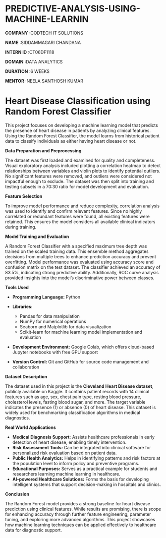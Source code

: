 # PREDICTIVE-ANALYSIS-USING-MACHINE-LEARNIN

**COMPANY** :CODTECH IT SOLUTIONS

**NAME** :SIDDAMMAGARI CHANDANA

**INTERN ID** :CT06DF1118

**DOMAIN** :DATA ANALYTICS

**DURATION** :6 WEEKS

**MENTOR** :NEELA SANTHOSH KUMAR

# Heart Disease Classification using Random Forest Classifier

This project focuses on developing a machine learning model that predicts the presence of heart disease in patients by analyzing clinical features. Using the Random Forest Classifier, the model learns from historical patient data to classify individuals as either having heart disease or not.

**Data Preparation and Preprocessing**

The dataset was first loaded and examined for quality and completeness. Visual exploratory analysis included plotting a correlation heatmap to detect relationships between variables and violin plots to identify potential outliers. No significant features were removed, and outliers were considered not impactful enough to exclude. The dataset was then split into training and testing subsets in a 70:30 ratio for model development and evaluation.

**Feature Selection**

To improve model performance and reduce complexity, correlation analysis was used to identify and confirm relevant features. Since no highly correlated or redundant features were found, all existing features were retained. This ensures the model considers all available clinical indicators during training.

**Model Training and Evaluation**

A Random Forest Classifier with a specified maximum tree depth was trained on the scaled training data. This ensemble method aggregates decisions from multiple trees to enhance prediction accuracy and prevent overfitting. Model performance was evaluated using accuracy score and confusion matrix on the test dataset. The classifier achieved an accuracy of 83.5%, indicating strong predictive ability. Additionally, ROC curve analysis provided insights into the model’s discriminative power between classes.

**Tools Used**

* **Programming Language:** Python
* **Libraries:**

  * Pandas for data manipulation
  * NumPy for numerical operations
  * Seaborn and Matplotlib for data visualization
  * Scikit-learn for machine learning model implementation and evaluation
* **Development Environment:** Google Colab, which offers cloud-based Jupyter notebooks with free GPU support
* **Version Control:** Git and GitHub for source code management and collaboration

**Dataset Description**

The dataset used in this project is the **Cleveland Heart Disease dataset**, publicly available on Kaggle. It contains patient records with 14 clinical features such as age, sex, chest pain type, resting blood pressure, cholesterol levels, fasting blood sugar, and more. The target variable indicates the presence (1) or absence (0) of heart disease. This dataset is widely used for benchmarking classification algorithms in medical diagnostics.

**Real World Applications**

* **Medical Diagnosis Support:** Assists healthcare professionals in early detection of heart disease, enabling timely intervention.
* **Risk Assessment Tools:** Can be integrated into clinical software for personalized risk evaluation based on patient data.
* **Public Health Analytics:** Helps in identifying patterns and risk factors at the population level to inform policy and preventive programs.
* **Educational Purposes:** Serves as a practical example for students and researchers learning machine learning in healthcare.
* **AI-powered Healthcare Solutions:** Forms the basis for developing intelligent systems that support decision-making in hospitals and clinics.

**Conclusion**

The Random Forest model provides a strong baseline for heart disease prediction using clinical features. While results are promising, there is scope for enhancing accuracy through further feature engineering, parameter tuning, and exploring more advanced algorithms. This project showcases how machine learning techniques can be applied effectively to healthcare data for diagnostic support.


